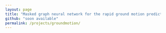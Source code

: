 ```yaml
---
layout: page
title: "Masked graph neural network for the rapid ground motion prediction in Italy"
github: "soon available"
permalink: /projects/groundmotion/
---
```







 
